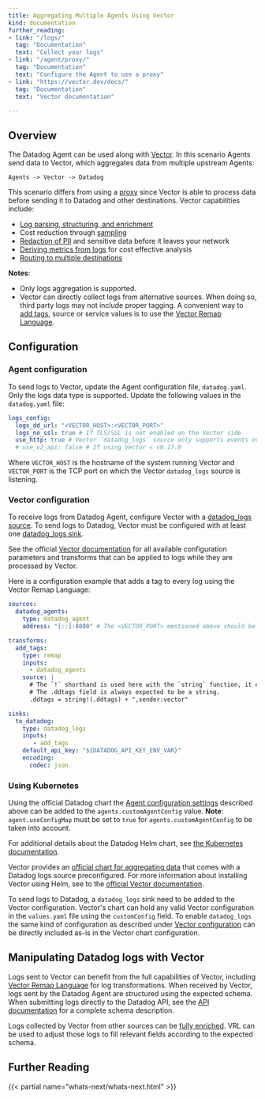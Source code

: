 ```yaml
---
title: Aggregating Multiple Agents Using Vector
kind: documentation
further_reading:
- link: "/logs/"
  tag: "Documentation"
  text: "Collect your logs"
- link: "/agent/proxy/"
  tag: "Documentation"
  text: "Configure the Agent to use a proxy"
- link: "https://vector.dev/docs/"
  tag: "Documentation"
  text: "Vector documentation"

---
```


## Overview

The Datadog Agent can be used along with [Vector][1]. In this scenario Agents send data
to Vector, which aggregates data from multiple upstream Agents:

`Agents -> Vector -> Datadog`

This scenario differs from using a [proxy][2] since Vector is able to process data before sending
it to Datadog and other destinations. Vector capabilities include:

* [Log parsing, structuring, and enrichment][3]
* Cost reduction through [sampling][4]
* [Redaction of PII][5] and sensitive data before it leaves your network
* [Deriving metrics from logs][6] for cost effective analysis
* [Routing to multiple destinations][7]

**Notes**:

- Only logs aggregation is supported.
- Vector can directly collect logs from alternative sources. When doing so, third party logs may not include proper tagging. A convenient way to [add tags][8], source or service values is to use the [Vector Remap Language][9].

## Configuration

### Agent configuration
To send logs to Vector, update the Agent configuration file, `datadog.yaml`.
Only the logs data type is supported. Update the following values in the `datadog.yaml` file:

```yaml
logs_config:
  logs_dd_url: "<VECTOR_HOST>:<VECTOR_PORT>"
  logs_no_ssl: true # If TLS/SSL is not enabled on the Vector side
  use_http: true # Vector `datadog_logs` source only supports events over HTTP(S) and not raw TCP
  # use_v2_api: false # If using Vector < v0.17.0
```

Where `VECTOR_HOST` is the hostname of the system running Vector and `VECTOR_PORT` is the TCP port on which
the Vector `datadog_logs` source is listening.

### Vector configuration
To receive logs from Datadog Agent, configure Vector with a [datadog_logs source][10].
To send logs to Datadog, Vector must be configured with at least one [datadog_logs sink][11].

See the official [Vector documentation][12] for all available configuration parameters and
transforms that can be applied to logs while they are processed by Vector.

Here is a configuration example that adds a tag to every log using the Vector Remap Language:

```yaml
sources:
  datadog_agents:
    type: datadog_agent
    address: "[::]:8080" # The <VECTOR_PORT> mentioned above should be set to the port value used here

transforms:
  add_tags:
    type: remap
    inputs:
      - datadog_agents
    source: |
      # The `!` shorthand is used here with the `string` function, it errors if .ddtags is not a "string".
      # The .ddtags field is always expected to be a string.
      .ddtags = string!(.ddtags) + ",sender:vector"

sinks:
  to_datadog:
    type: datadog_logs
    inputs:
       - add_tags
    default_api_key: "${DATADOG_API_KEY_ENV_VAR}"
    encoding:
      codec: json
```

### Using Kubernetes

Using the official Datadog chart the [Agent configuration settings](#agent-configuration) described above can be added
to the `agents.customAgentConfig` value. **Note**: `agent.useConfigMap` must be set to `true`
for `agents.customAgentConfig` to be taken into account.

For additional details about the Datadog Helm chart, see [the Kubernetes documentation][13].

Vector provides an [official chart for aggregating data][14] that comes with a Datadog
logs source preconfigured. For more information about installing Vector using Helm,
see to the [official Vector documentation][15].

To send logs to Datadog, a `datadog_logs` sink need to be added to the Vector
configuration. Vector's chart can hold any valid Vector configuration in the `values.yaml` file using the
`customConfig` field. To enable `datadog_logs` the same kind of configuration as
described under [Vector configuration](#vector-configuration) can be directly included as-is in the Vector chart configuration.

## Manipulating Datadog logs with Vector

Logs sent to Vector can benefit from the full capabilities of Vector, including [Vector Remap Language][3] for log transformations.
When received by Vector, logs sent by the Datadog Agent are structured using the expected schema. When
submitting logs directly to the Datadog API, see the [API documentation][16]
for a complete schema description.

Logs collected by Vector from other sources can be [fully enriched][8]. VRL can be used to adjust those logs
to fill relevant fields according to the expected schema.

## Further Reading

{{< partial name="whats-next/whats-next.html" >}}

[1]: https://vector.dev/
[2]: /agent/proxy
[3]: https://vector.dev/docs/reference/configuration/transforms/remap/
[4]: https://vector.dev/docs/reference/configuration/transforms/sample/
[5]: https://vector.dev/docs/reference/vrl/functions/#redact
[6]: https://vector.dev/docs/reference/configuration/transforms/log_to_metric/
[7]: https://vector.dev/docs/reference/configuration/transforms/route/
[8]: /getting_started/tagging
[9]: https://vector.dev/docs/reference/vrl/
[10]: https://vector.dev/docs/reference/configuration/sources/datadog_agent/
[11]: https://vector.dev/docs/reference/configuration/sinks/datadog_logs/
[12]: https://vector.dev/docs/reference/configuration/
[13]: /agent/kubernetes/?tab=helm
[14]: https://github.com/timberio/helm-charts/tree/master/charts/vector-aggregator
[15]: https://vector.dev/docs/setup/installation/package-managers/helm/
[16]: /api/latest/logs/#send-logs

